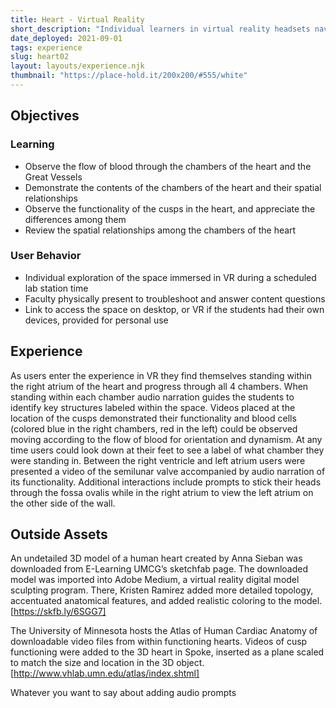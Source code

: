 ```yaml
---
title: Heart - Virtual Reality
short_description: "Individual learners in virtual reality headsets navigate the internal chambers of the heart."
date_deployed: 2021-09-01
tags: experience
slug: heart02
layout: layouts/experience.njk
thumbnail: "https://place-hold.it/200x200/#555/white"
---
```



<!-- 
video / carousel 
-->



## Objectives

### Learning 
- Observe the flow of blood through the chambers of the heart and the Great Vessels
- Demonstrate the contents of the chambers of the heart and their spatial relationships 
- Observe the functionality of the cusps in the heart, and appreciate the differences among them
- Review the spatial relationships among the chambers of the heart


### User Behavior 
- Individual exploration of the space immersed in VR during a scheduled lab station time
- Faculty physically present to troubleshoot and answer content questions
- Link to access the space on desktop, or VR if the students had their own devices, provided for personal use

## Experience

As users enter the experience in VR they find themselves standing within the right atrium of the heart and progress through all 4 chambers. When standing within each chamber audio narration guides the students to identify key structures labeled within the space. Videos placed at the location of the cusps demonstrated their functionality and blood cells (colored blue in the right chambers, red in the left) could be observed moving according to the flow of blood for orientation and dynamism. At any time users could look down at their feet to see a label of what chamber they were standing in. Between the right ventricle and left atrium users were presented a video of the semilunar valve accompanied by audio narration of its functionality. Additional interactions include prompts to stick their heads through the fossa ovalis while in the right atrium to view the left atrium on the other side of the wall. 

## Outside Assets 
An undetailed 3D model of a human heart created by Anna Sieban was downloaded from E-Learning UMCG’s sketchfab page. The downloaded model was imported into Adobe Medium, a virtual reality digital model sculpting program. There, Kristen Ramirez added more detailed topology, accentuated anatomical features, and added realistic coloring to the model. 
[https://skfb.ly/6SGG7]

The University of Minnesota hosts the Atlas of Human Cardiac Anatomy of downloadable video files from within functioning hearts. Videos of cusp functioning were added to the 3D heart in Spoke, inserted as a plane scaled to match the size and location in the 3D object. 
[http://www.vhlab.umn.edu/atlas/index.shtml]

Whatever you want to say about adding audio prompts
